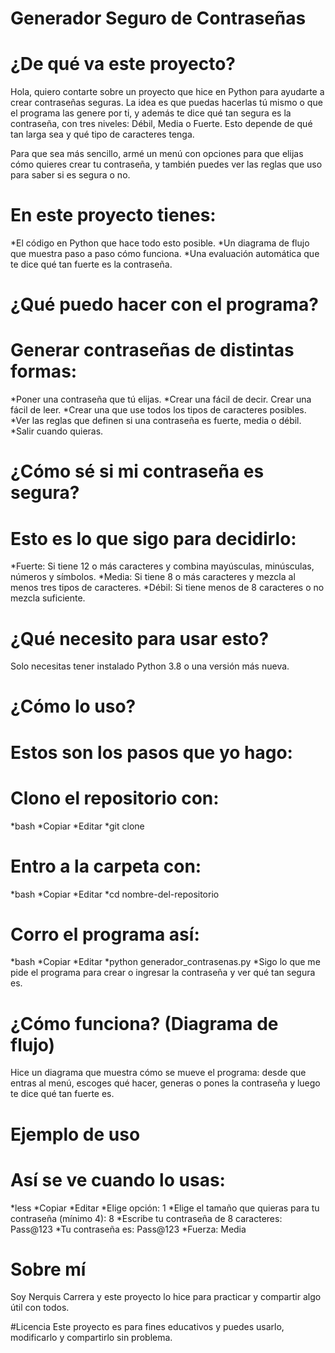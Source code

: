 # Generador Seguro de Contraseñas
# ¿De qué va este proyecto?
Hola, quiero contarte sobre un proyecto que hice en Python para ayudarte a crear contraseñas seguras. La idea es que puedas hacerlas tú mismo o que el programa las genere por ti, y además te dice qué tan segura es la contraseña, con tres niveles: Débil, Media o Fuerte. Esto depende de qué tan larga sea y qué tipo de caracteres tenga.

Para que sea más sencillo, armé un menú con opciones para que elijas cómo quieres crear tu contraseña, y también puedes ver las reglas que uso para saber si es segura o no.

# En este proyecto tienes:
*El código en Python que hace todo esto posible.
*Un diagrama de flujo que muestra paso a paso cómo funciona.
*Una evaluación automática que te dice qué tan fuerte es la contraseña.

# ¿Qué puedo hacer con el programa?
# Generar contraseñas de distintas formas:
*Poner una contraseña que tú elijas.
*Crear una fácil de decir.
Crear una fácil de leer.
*Crear una que use todos los tipos de caracteres posibles.
*Ver las reglas que definen si una contraseña es fuerte, media o débil.
*Salir cuando quieras.

# ¿Cómo sé si mi contraseña es segura?
# Esto es lo que sigo para decidirlo:
*Fuerte: Si tiene 12 o más caracteres y combina mayúsculas, minúsculas, números y símbolos.
*Media: Si tiene 8 o más caracteres y mezcla al menos tres tipos de caracteres.
*Débil: Si tiene menos de 8 caracteres o no mezcla suficiente.

# ¿Qué necesito para usar esto?
Solo necesitas tener instalado Python 3.8 o una versión más nueva.

# ¿Cómo lo uso?
# Estos son los pasos que yo hago:
# Clono el repositorio con:
*bash
*Copiar
*Editar
*git clone <URL-del-repositorio>

# Entro a la carpeta con:
*bash
*Copiar
*Editar
*cd nombre-del-repositorio

# Corro el programa así:
*bash
*Copiar
*Editar
*python generador_contrasenas.py
*Sigo lo que me pide el programa para crear o ingresar la contraseña y ver qué tan segura es.

# ¿Cómo funciona? (Diagrama de flujo)
Hice un diagrama que muestra cómo se mueve el programa: desde que entras al menú, escoges qué hacer, generas o pones la contraseña y luego te dice qué tan fuerte es.

# Ejemplo de uso
# Así se ve cuando lo usas:
*less
*Copiar
*Editar
*Elige opción: 1
*Elige el tamaño que quieras para tu contraseña (mínimo 4): 8
*Escribe tu contraseña de 8 caracteres: Pass@123
*Tu contraseña es: Pass@123
*Fuerza: Media

# Sobre mí
Soy Nerquis Carrera y este proyecto lo hice para practicar y compartir algo útil con todos.

#Licencia
Este proyecto es para fines educativos y puedes usarlo, modificarlo y compartirlo sin problema.
